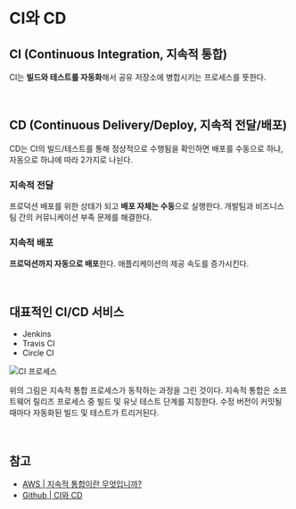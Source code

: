 # CI와 CD
## CI (Continuous Integration, 지속적 통합)
CI는 **빌드와 테스트를 자동화**해서 공유 저장소에 병합시키는 프로세스를 뜻한다.

<br>

## CD (Continuous Delivery/Deploy, 지속적 전달/배포)
CD는 CI의 빌드/테스트를 통해 정상적으로 수행됨을 확인하면 배포를 수동으로 하냐, 자동으로 하냐에 따라 2가지로 나뉜다.

### 지속적 전달
프로덕션 배포를 위한 상태가 되고 **배포 자체는 수동**으로 실행한다. 개발팀과 비즈니스팀 간의 커뮤니케이션 부족 문제를 해결한다.

### 지속적 배포
**프로덕션까지 자동으로 배포**한다. 애플리케이션의 제공 속도를 증가시킨다.

<br>

## 대표적인 CI/CD 서비스
- Jenkins
- Travis CI
- Circle CI

![CI 프로세스](https://user-images.githubusercontent.com/26537048/111457949-2f958080-875c-11eb-81bb-343317af529b.png)

위의 그림은 지속적 통합 프로세스가 동작하는 과정을 그린 것이다. 지속적 통합은 소프트웨어 릴리즈 프로세스 중 빌드 및 유닛 테스트 단계를 지칭한다. 수정 버전이 커밋될 때마다 자동화된 빌드 및 테스트가 트리거된다.


<br>

## 참고
- [AWS | 지속적 통합이란 무엇입니까?](https://aws.amazon.com/ko/devops/continuous-integration/)
- [Github | CI와 CD](https://github.com/baeharam/Must-Know-About-Frontend/blob/master/Notes/frontend/ci-cd.md)
